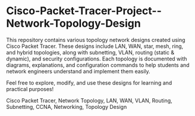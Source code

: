 # Cisco-Packet-Tracer-Project--Network-Topology-Design
This repository contains various topology network designs created using Cisco Packet Tracer. These designs include LAN, WAN, star, mesh, ring, and hybrid topologies, along with subnetting, VLAN, routing (static & dynamic), and security configurations. Each topology is documented with diagrams, explanations, and configuration commands to help students and network engineers understand and implement them easily.

Feel free to explore, modify, and use these designs for learning and practical purposes!

Cisco Packet Tracer, Network Topology, LAN, WAN, VLAN, Routing, Subnetting, CCNA, Networking, Topology Design
